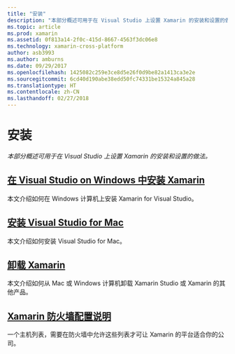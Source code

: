 ```yaml
---
title: "安装"
description: "本部分概述可用于在 Visual Studio 上设置 Xamarin 的安装和设置的做法。"
ms.topic: article
ms.prod: xamarin
ms.assetid: 0f813a14-2f0c-415d-8667-4563f3dc06e8
ms.technology: xamarin-cross-platform
author: asb3993
ms.author: amburns
ms.date: 09/29/2017
ms.openlocfilehash: 1425082c259e3ce8d5e26f0d9be82a1413ca3e2e
ms.sourcegitcommit: 6cd40d190abe38edd50fc74331be15324a845a28
ms.translationtype: HT
ms.contentlocale: zh-CN
ms.lasthandoff: 02/27/2018
---
```

# <a name="installation"></a>安装

_本部分概述可用于在 Visual Studio 上设置 Xamarin 的安装和设置的做法。_

##  <a name="installing-xamarin-in-visual-studio-on-windowscross-platformget-startedinstallationwindowsmd"></a>[在 Visual Studio on Windows 中安装 Xamarin](~/cross-platform/get-started/installation/windows.md)

本文介绍如何在 Windows 计算机上安装 Xamarin for Visual Studio。

##  <a name="installing-visual-studio-for-macvisualstudiomacinstallation"></a>[安装 Visual Studio for Mac](/visualstudio/mac/installation/)

本文介绍如何安装 Visual Studio for Mac。

##  <a name="uninstalling-xamarincross-platformget-startedinstallationuninstalling-xamarinmd"></a>[卸载 Xamarin](~/cross-platform/get-started/installation/uninstalling-xamarin.md)

本文介绍如何从 Mac 或 Windows 计算机卸载 Xamarin Studio 或 Xamarin 的其他产品。

##  <a name="xamarin-firewall-configuration-instructionsfirewallmd"></a>[Xamarin 防火墙配置说明](firewall.md)

一个主机列表，需要在防火墙中允许这些列表才可让 Xamarin 的平台适合你的公司。